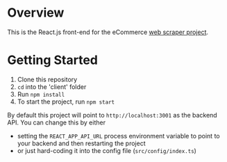 # Overview

This is the React.js front-end for the eCommerce [web scraper project](https://www.youtube.com/watch?v=WyYcSFy3uh8).

# Getting Started
1) Clone this repository
2) `cd` into the 'client' folder
3) Run `npm install`
4) To start the project, run `npm start`

By default this project will point to `http://localhost:3001` as the backend API. You can change this by either
- setting the `REACT_APP_API_URL` process environment variable to point to your backend and then restarting the project
- or just hard-coding it into the config file (`src/config/index.ts`)
